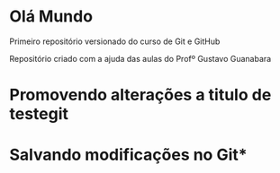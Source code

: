 # Olá Mundo
 Primeiro repositório versionado do curso de Git e GitHub

 Repositório criado com a ajuda das aulas do Profº Gustavo Guanabara

# Promovendo alterações a titulo de testegit

# Salvando modificações no Git*
